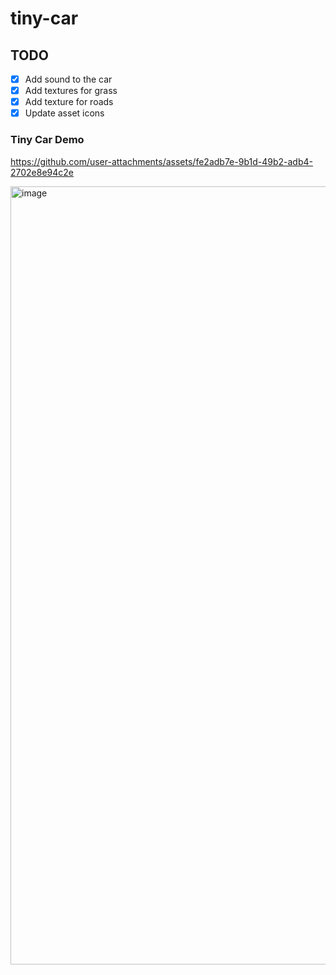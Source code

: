 # tiny-car

## TODO
- [x] Add sound to the car
- [x] Add textures for grass
- [x] Add texture for roads
- [x] Update asset icons

### Tiny Car Demo


https://github.com/user-attachments/assets/fe2adb7e-9b1d-49b2-adb4-2702e8e94c2e

<img width="1245" alt="image" src="https://github.com/user-attachments/assets/34453f71-e27d-41d1-9129-d86c38149251">
